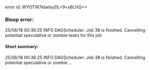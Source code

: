 error id: WYOTW7kbelxyDL+9+s6LHQ==
### Bloop error:

25/06/18 00:36:25 INFO DAGScheduler: Job 38 is finished. Cancelling potential speculative or zombie tasks for this job
#### Short summary: 

25/06/18 00:36:25 INFO DAGScheduler: Job 38 is finished. Cancelling potential speculative or zombie ...